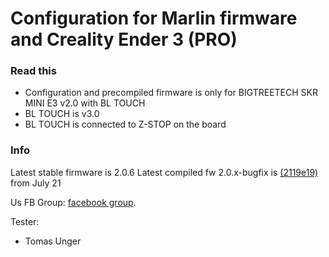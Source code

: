 # Configuration for Marlin firmware and Creality Ender 3 (PRO)

### Read this
- Configuration and precompiled firmware is only for BIGTREETECH SKR MINI E3 v2.0 with BL TOUCH
- BL TOUCH is v3.0
- BL TOUCH is connected to Z-STOP on the board

### Info
Latest stable firmware is 2.0.6
Latest compiled fw 2.0.x-bugfix is [(2119e19)](https://github.com/MarlinFirmware/Marlin/commits/bugfix-2.0.x) from July 21

Us FB Group: [facebook group](https://www.facebook.com/groups/250076019468348/).

Tester:
- Tomas Unger